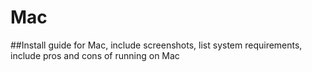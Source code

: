 # Mac

\##Install guide for Mac, include screenshots, list system requirements, include pros and cons of running on Mac
